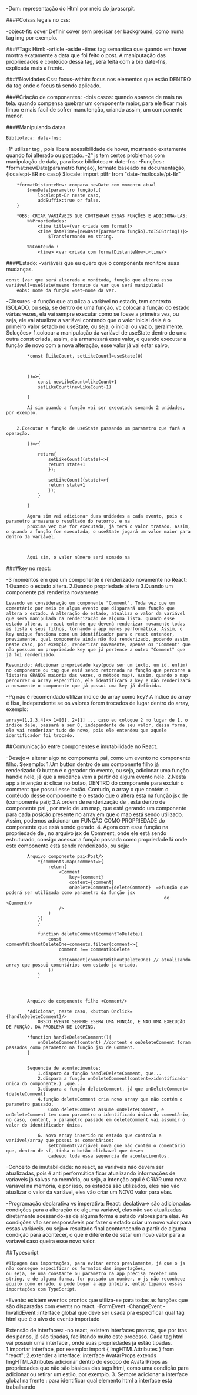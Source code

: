 -Dom: representação do Html por meio do javascrpit. 




####Coisas legais no css:

-object-fit: cover
    Definir cover sem precisar ser background, como numa tag img por exemplo.

####Tags Html:
-article
-aside
-time: tag semantica que quando em hover mostra exatamente a data que foi feito o post. A maniputação das propriedades e 
conteúdo dessa tag, será feita com a bib date-fns, explicada mais a frente.


####Novidades Css:
focus-within: focus nos elementos que estão DENTRO da tag onde o focus tá sendo aplicado.



####Criação de componentes:
-dois casos:
    quando aparece de mais na tela.
    quando compensa quebrar um componente maior, para ele ficar mais limpo e mais facil de sofrer manutenção, criando assim,
    um componente menor.


####Manipulando datas.

    Biblioteca: date-fns:
-1° utilizar tag <time>, pois libera acessibilidade de hover, mostrando exatamente quando foi alterado ou postado.
-2° js tem certos problemas com manipulação de data, para isso: biblioteca=> date-fns:
    -Funções : 
        *format:newDate(parametro função), formato baseado na documentação,{locale:pt-BR no caso}
            $locale: import ptBr from "date-fns/locale/pt-Br"
        
        *formatDistanteNow: compara newDate com momento atual
            $newDate(parametro função),{
                locale:pt-Br neste caso,
                addSuffix:true or false.
        }

        *OBS: CRIAR VARIÁVEIS QUE CONTENHAM ESSAS FUNÇÕES E ADICIONA-LAS:
            %%Propriedades:
                <time title={var criada com format}>
                <time dateTime={newDate(parametro função).toISOString()}>
                    $Transformando em string.
            
            %%Conteudo :
                <time> <var criada com formatDistanteNow>.<time/>




####Estado:
-variáveis que eu quero que o componente monitore suas mudanças.

    const [var que será alterada e monitada, função que altera essa variável]=useState(mesmo formato da var que será manipulada)
        #obs: nome da função =set+nome da var.

-Closures
-a função que atualiza a variável no estado, tem contexto ISOLADO, ou seja, se dentro de uma função, vc colocar a função do estado várias vezes, ela vai sempre executar como se fosse a primeira vez, ou seja, ele vai atualizar a variável contando que o valor inicial dela é o primeiro valor setado no useState, ou seja, o inicial ou vazio, geralmente.
    Soluções>
        1.colocar a manipulação da variável de useState dentro de uma outra const criada, assim, ela armanezará esse valor, e quando executar a função de novo com a nova alteração, esse valor já vai estar salvo,
            


            *const [LikeCount, setLikeCount]=useState(0)
            
            
            
            ()=>{
                const newLikeCount=likeCount+1
                setLikeCount(newLikeCount+1)

            }

            Aí sim quando a função vai ser executado somando 2 unidades, por exemplo.

        
        2.Executar a função de useState passando um parametro que fará a operação.

            ()=>{

                return{
                    setLikeCount((state)=>{
                    return state+1
                    });
                
                    setLikeCount((state)=>{
                    return state+1
                    });
                }
                
            }

            Agora sim vai adicionar duas unidades a cada evento, pois o parametro armazena o resultado do retorno, e na 
            proxima vez que for executada, já terá o valor tratado. Assim, o quando a função for executada, o useState jogará um valor maior para dentro da variável. 
            
            

            Aqui sim, o valor número será somado na 
            

####key no react:

-3 momentos em que um componente é renderizado novamente no React:
    1.Quando o estado altera.
    2.Quando propriedade altera
    3.Quando um componente pai renderiza novamente.

    Levando em consideração um componente "Comment". Toda vez que um comentário por meio de algum evento que disparará uma função que altera o estado. A alteração do estado, atualiza o valor da variável que será manipulada na renderização de alguma lista. Quando esse estado altera, o react entende que deverá renderizar novamente todas as lista e seus filhos, tornando a app menos performática. Assim, o key unique funciona como um identificador para o react entender, previamente, qual componente ainda não foi renderizado, podendo assim, neste caso, por exemplo, renderizar novamente, apenas os "Comment" que  não possuam um propriedade key que já pertence a outro "Comment" que já foi renderizado.

    Resumindo: Adicionar propriedade key(pode ser um texto, um id, enfim) no componente ou tag que está sendo retornada na função que percorre a lista(na GRANDE maioria das vezes, o método map). Assim, quando o map percorrer o array especifico, ele identificará a key e não renderizará a novamente o componente que já possui uma key já definida.

-Pq não é recomendado utilizar índice do array como key?
    A índice do array é fixa, independente se os valores forem trocados de lugar dentro do array, exemplo:
    
    array=[1,2,3,4]=> 1=[0], 2=[1] ... caso eu coloque 2 no lugar de 1, o índice dele, passará a ser 0, independente de seu valor, dessa forma, ele vai renderizar tudo de novo, pois ele entendeu que aquele identificador foi trocado.



##Comunicação entre componentes e imutabilidade no React.



-Desejo=> alterar algo no componente pai, como um evento no componente filho.
    $exemplo: 
        1.Um button dentro de um componente filho já renderizado.O button é o gerador do evento, ou seja, adicionar uma função handle nele, já que a mudança vem a partir de algum evento nele.
        2.Nesta app a intenção é: clicar no botao, DENTRO do componente <Comment/> para excluir o comment que possui esse botão.
        Contudo, o array  o que contém o contéudo desse componente e o estado que o altera <Comment/> está na função jsx de <Post/>(componente pai);
        3.A ordem de renderização de <Comment/>, está dentro de componente pai <Post/>, por meio de um map, que está gerando um componente <Comment/> para cada posição presente no array em que o map está sendo utilizado.
        Assim, podemos adicionar um FUNÇÃO COMO PROPRIEDADE do componente <Comment/> que está sendo gerado.
        4. Agora com essa função na propriedade de <Comment/>, no arquivo jsx de Comment, onde ele está sendo estruturado, consigo acessar a função passada como propriedade lá onde este componente está sendo renderizado, ou seja:

            Arquivo componente pai<Post/>
                *{comments.map(comment=>{
                    return(
                        <Comment 
                            key={comment} 
                            content={comment} 
                            onDeleteComment={deleteComment}  =>função que poderá ser utilizada como parametro da função jsx 
                                                                de <Comment/>
                        />
                    )
                })
                }

                function deleteComment(commentToDelete){
                    const commentWithoutDeleteOne=comments.filter(comment=>{
                        comment !== commentToDelete

                        setComment(commentWithoutDeleteOne) // atualizando array que possui comentários com estado ja criado.
                    })
                }


            
        
            Arquivo do componente filho <Comment/>
            
            *Adicionar, neste caso, <button Onclick={handleDeleteComment}/>
                OBS:O EVENTO SEMPRE ESERA UMA FUNÇÃO, E NAO UMA EXECUÇÃO DE FUNÇÃO, DÁ PROBLEMA DE LOOPING.
            
            *function handleDeleteComment(){
                onDeleteComment(content) //content e onDeleteComment foram passados como parametro na função jsx de Comment.
            }


            Sequencia de acontecimentos:
                1.disparo da função handleDeleteComment, que...
                2.dispara a função onDeleteComment(content=>identificador única do componente.) ,que...
                3.dispara a função deleteComment, já que onDeleteComment={deleteComment}
                4.função deleteComment cria novo array que não contém o parametro passado.
                    Como deleteComment assume onDeleteComment, e onDeleteComment tem como parametro o identificado única do comentário, no caso, content, o parametro passado em deleteComment vai assumir o valor do identificador única.
                
                6. Novo array inserido no estado que controla a variável/array que possui os comentários:
                    setComment(variável nova que não contém o comentário que, dentro de sí, tinha o botão clickavel que desen
                    cadeeou toda essa sequencia de acontecimentos.

-Conceito de imutabilidade: no react, as variáveis não devem ser atualizadas, pois é anti performática ficar atualizando 
informações de varíaveis já salvas na memória, ou seja, a intenção aqui é CRIAR uma nova varíavel na memória, e por isso,
os estados são utilizados, eles não vão atualizar o valor da variável, eles vão criar um NOVO valor para elas.

-Programação declarativa vs imperativa:
    React: declativa=> são adicionadas condições para a alteração de alguma variável, elas não sao atualizadas diretamente 
    acessando-as de alguma forma e setado valores para elas. As condições vão ser responsáveis por fazer o estado criar um novo
    valor para essas variáveis, ou seja=> resultado final acontencendo a partir de alguma condição para acontecer, o que é diferente de setar um novo valor para a varíavel caso queira esse novo valor.




##Typescript

    #Tipagem das importações, para evitar erros previamente, já que o js não consegue especificar os formatos das importações,
    ou seja, se uma constante ou parametro na app precisa receber uma string, e de alguma forma, for passado um number, o js não reconhece aquilo como errado, e pode bugar a app inteira, então tipamos essas importações com TypeScript.

-Events: existem eventos prontos que utiliza-se para todas as funções que são disparadas com events no react.
    -FormEvent
    -ChangeEvent
    -InvalidEvent
        <HTMLTextAreaElement> 
        :interface global que deve ser usada pra especificar qual tag html que é o alvo do evento importado

Extensão de interfaces: 
    -no react, existem interfaces prontas, que por tras dos panos, já são tipadas, facilitando muito este processo.
    Cada tag html vai possuir uma interface , onde suas propriedades já estão tipadas.
        1.importar interface, por exemplo: import { ImgHTMLAttributes } from "react";
        2.extender a interface: interface AvatarProps extends ImgHTMLAttributes<HTMLImageElement>
            adicionar dentro do escopo de AvatarProps as propriedades que não são básicas das tags html, como uma condição
            para adicionar ou retirar um estilo, por exemplo. 
        3. Sempre adicionar a interface global na frente : <HTMLImageElement> para identificar qual elemento html a interface
            está trabalhando
    









                




        


            
         